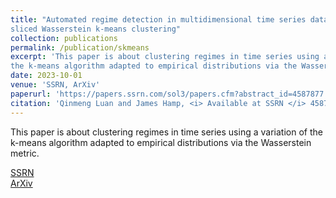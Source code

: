 ```yaml
---
title: "Automated regime detection in multidimensional time series data using 
sliced Wasserstein k-means clustering"
collection: publications
permalink: /publication/skmeans
excerpt: 'This paper is about clustering regimes in time series using a variation of 
the k-means algorithm adapted to empirical distributions via the Wasserstein metric.'
date: 2023-10-01
venue: 'SSRN, ArXiv'
paperurl: 'https://papers.ssrn.com/sol3/papers.cfm?abstract_id=4587877'
citation: 'Qinmeng Luan and James Hamp, <i> Available at SSRN </i> 4587877 (2023)'
---
```

This paper is about clustering regimes in time series using a variation of 
the k-means algorithm adapted to empirical distributions via the Wasserstein metric.

[SSRN](https://papers.ssrn.com/sol3/papers.cfm?abstract_id=4587877)   
[ArXiv](https://arxiv.org/abs/2310.01285)